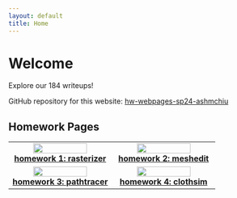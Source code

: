 ```yaml
---
layout: default
title: Home
---
```


# Welcome

Explore our 184 writeups!

GitHub repository for this website: [hw-webpages-sp24-ashmchiu](https://github.com/cal-cs184-student/hw-webpages-sp24-ashmchiu)

## Homework Pages

<div align="center">
  <table style="width:100%">
  <colgroup>
      <col width="50%" />
      <col width="50%" />
  </colgroup>
    <tr>
      <td align="center">
        <a href="../hw1.md"><img src="../assets/hw1/example_image.png" width="75%"/></a>
        <figcaption><strong><a href="../hw1.md">homework 1: rasterizer</a></strong></figcaption>
      </td>
      <td align="center">
        <a href="../hw2.md"><img src="../assets/hw2/example_image.png" width="75%"/></a>
        <figcaption><strong><a href="../hw2.md">homework 2: meshedit</a></strong></figcaption>
      </td>
    </tr>
    <tr>
      <td align="center">
        <a href="../hw3.md"><img src="../assets/hw3/example_image.png" width="75%"/></a>
        <figcaption><strong><a href="../hw3.md">homework 3: pathtracer</a></strong></figcaption>
      </td>
      <td align="center">
        <a href="../hw4.md"><img src="../assets/hw3/example_image.png" width="75%"/></a>
        <figcaption><strong><a href="../hw4.md">homework 4: clothsim</a></strong></figcaption>
      </td>
    </tr>
  </table>
</div>